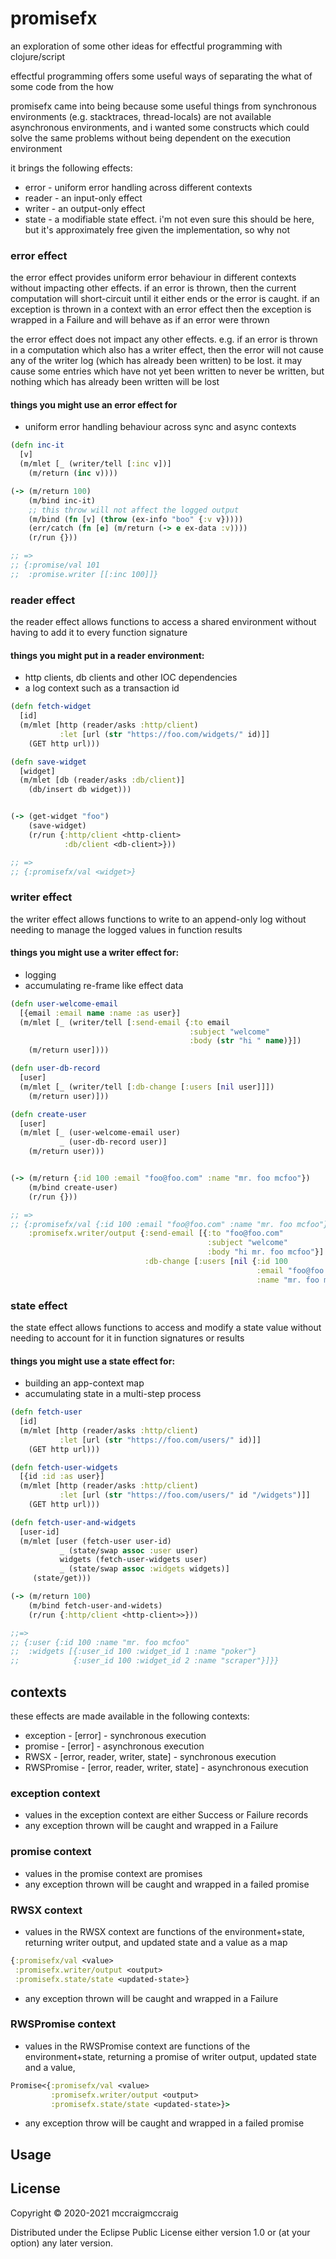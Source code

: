 # promisefx

an exploration of some other ideas for effectful programming with
clojure/script

effectful programming offers some useful ways of separating the what
of some code from the how

promisefx came into being because some useful things from synchronous environments
(e.g. stacktraces, thread-locals) are not available asynchronous environments,
and i wanted some constructs which could solve the same problems without being
dependent on the execution environment

it brings the following effects:

* error - uniform error handling across different contexts
* reader - an input-only effect
* writer - an output-only effect
* state - a modifiable state effect. i'm not even sure this should be here, but it's approximately free given the implementation, so why not

### error effect

the error effect provides uniform error behaviour in different contexts without impacting other effects. if an error is thrown, then the current computation will short-circuit until it either ends or the error is caught. if an exception is thrown in a context with an error effect then the exception is wrapped in a Failure and will behave as if an error were thrown

the error effect does not impact any other effects. e.g. if an error is thrown in a computation which also has a writer effect, then the error will not cause any of the writer log (which has already been written) to be lost. it may cause some entries which have not yet been written to never be written, but nothing which has already been written will be lost

#### things you might use an error effect for
* uniform error handling behaviour across sync and async contexts

```clojure
(defn inc-it
  [v]
  (m/mlet [_ (writer/tell [:inc v])]
    (m/return (inc v))))

(-> (m/return 100)
    (m/bind inc-it)
    ;; this throw will not affect the logged output
    (m/bind (fn [v] (throw (ex-info "boo" {:v v}))))
    (err/catch (fn [e] (m/return (-> e ex-data :v))))
    (r/run {}))

;; =>
;; {:promise/val 101
;;  :promise.writer [[:inc 100]]}
```

### reader effect

the reader effect allows functions to access a shared environment without having to add it to every function signature

#### things you might put in a reader environment:
* http clients, db clients and other IOC dependencies
* a log context such as a transaction id

```clojure
(defn fetch-widget
  [id]
  (m/mlet [http (reader/asks :http/client)
           :let [url (str "https://foo.com/widgets/" id)]]
    (GET http url)))

(defn save-widget
  [widget]
  (m/mlet [db (reader/asks :db/client)]
    (db/insert db widget)))


(-> (get-widget "foo")
    (save-widget)
    (r/run {:http/client <http-client>
            :db/client <db-client>}))

;; =>
;; {:promisefx/val <widget>}
```

### writer effect

the writer effect allows functions to write to an append-only log without needing to manage the logged values in function results

#### things you might use a writer effect for:
* logging
* accumulating re-frame like effect data

```clojure
(defn user-welcome-email
  [{email :email name :name :as user}]
  (m/mlet [_ (writer/tell [:send-email {:to email
                                        :subject "welcome"
                                        :body (str "hi " name)}])
    (m/return user])))

(defn user-db-record
  [user]
  (m/mlet [_ (writer/tell [:db-change [:users [nil user]]])
    (m/return user)]))

(defn create-user
  [user]
  (m/mlet [_ (user-welcome-email user)
           _ (user-db-record user)]
    (m/return user)))


(-> (m/return {:id 100 :email "foo@foo.com" :name "mr. foo mcfoo"})
    (m/bind create-user)
    (r/run {}))

;; =>
;; {:promisefx/val {:id 100 :email "foo@foo.com" :name "mr. foo mcfoo"}
    :promisefx.writer/output {:send-email [{:to "foo@foo.com"
                                            :subject "welcome"
                                            :body "hi mr. foo mcfoo"}]
                              :db-change [:users [nil {:id 100
                                                       :email "foo@foo.com"
                                                       :name "mr. foo mcfoo"}]]}}
```

### state effect

the state effect allows functions to access and modify a state value without needing to account for it in function signatures or results

#### things you might use a state effect for:
* building an app-context map
* accumulating state in a multi-step process

```clojure
(defn fetch-user
  [id]
  (m/mlet [http (reader/asks :http/client)
           :let [url (str "https://foo.com/users/" id)]]
    (GET http url)))

(defn fetch-user-widgets
  [{id :id :as user}]
  (m/mlet [http (reader/asks :http/client)
           :let [url (str "https://foo.com/users/" id "/widgets")]]
    (GET http url)))

(defn fetch-user-and-widgets
  [user-id]
  (m/mlet [user (fetch-user user-id)
           _ (state/swap assoc :user user)
           widgets (fetch-user-widgets user)
           _ (state/swap assoc :widgets widgets)]
     (state/get)))

(-> (m/return 100)
    (m/bind fetch-user-and-widets)
    (r/run {:http/client <http-client>>}))

;;=>
;; {:user {:id 100 :name "mr. foo mcfoo"
;;  :widgets [{:user_id 100 :widget_id 1 :name "poker"}
;;            {:user_id 100 :widget_id 2 :name "scraper"}]}}
```

## contexts

these effects are made available in the following contexts:

* exception - [error] - synchronous execution
* promise - [error] - asynchronous execution
* RWSX - [error, reader, writer, state] - synchronous execution
* RWSPromise - [error, reader, writer, state] - asynchronous execution

### exception context

* values in the exception context are either Success or Failure records
* any exception thrown will be caught and wrapped in a Failure

### promise context

* values in the promise context are promises
* any exception thrown will be caught and wrapped in a failed promise

### RWSX context

* values in the RWSX context are functions of the environment+state, returning writer output, and updated state and a value as a map

```clojure
{:promisefx/val <value>
 :promisefx.writer/output <output>
 :promisefx.state/state <updated-state>}
```
* any exception thrown will be caught and wrapped in a Failure

### RWSPromise context

* values in the RWSPromise context are functions of the environment+state, returning a promise of writer output, updated state and a value,

```clojure
Promise<{:promisefx/val <value>
         :promisefx.writer/output <output>
         :promisefx.state/state <updated-state>}>
```
* any exception throw will be caught and wrapped in a failed promise

## Usage


## License

Copyright © 2020-2021 mccraigmccraig

Distributed under the Eclipse Public License either version 1.0 or (at
your option) any later version.
